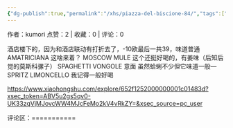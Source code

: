 ```yaml
---
{"dg-publish":true,"permalink":"/xhs/piazza-del-biscione-84/","tags":["rednote","罗马"],"updated":"2025-03-17T21:57:25.042+08:00"}
---
```


作者：kumori
点赞：2   |   收藏：0   |   评论：0

酒店楼下的，因为和酒店联动有打折去了，-10欧最后一共39，味道普通
AMATRICIANA 这啥来着？
MOSCOW MULE 这个还挺好喝的，有姜味（后知后觉的莫斯科骡子）
SPAGHETTI VONGOLE 意面 虽然蛤蜊不少但它味道一般—
SPRITZ LIMONCELLO 我记得一般好喝

https://www.xiaohongshu.com/explore/652f1252000000001c01483d?xsec_token=ABV5u2gs5qv0-UK33zqVjMJovcWW4MJcFeMo2kV4vRkZY=&xsec_source=pc_user

评论区：===========

